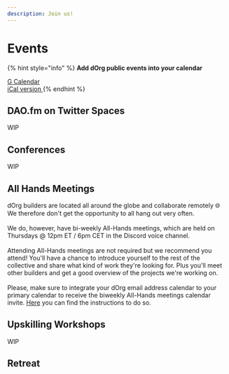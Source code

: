 ```yaml
---
description: Join us!
---
```


# Events

{% hint style="info" %}
**Add dOrg public events into your calendar**

[G Calendar](https://calendar.google.com/calendar/u/1?cid=Y183aG5kN2N2aDFzdjMwMWtyMzdwbmdjbjBoZ0Bncm91cC5jYWxlbmRhci5nb29nbGUuY29t) \
[iCal version ](https://calendar.google.com/calendar/ical/c\_7hnd7cvh1sv301kr37pngcn0hg%40group.calendar.google.com/public/basic.ics)
{% endhint %}

## DAO.fm on Twitter Spaces

WIP

## Conferences

WIP

## All Hands Meetings

dOrg builders are located all around the globe and collaborate remotely 🌐 We therefore don't get the opportunity to all hang out very often.\
\
We do, however, have bi-weekly All-Hands meetings, which are held on Thursdays @ 12pm ET ️/ 6pm CET in the Discord voice channel.\
\
Attending All-Hands meetings are not required but we recommend you attend! You'll have a chance to introduce yourself to the rest of the collective and share what kind of work they're looking for. Plus you'll meet other builders and get a good overview of the projects we're working on.\
\
Please, make sure to integrate your dOrg email address calendar to your primary calendar to receive the biweekly All-Hands meetings calendar invite. [Here](https://docs.dorg.tech/lifecycle/onboarding) you can find the instructions to do so.&#x20;

## Upskilling Workshops&#x20;

WIP&#x20;

## Retreat&#x20;

